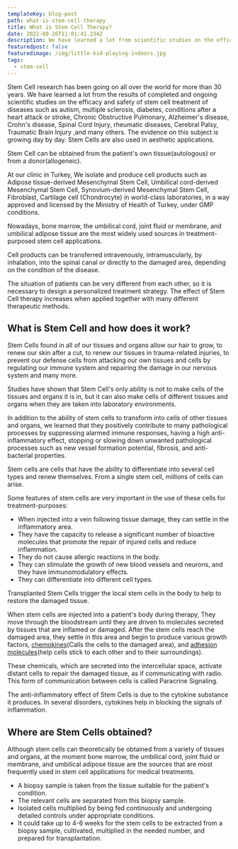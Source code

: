```yaml
---
templateKey: blog-post
path: what-is-stem-cell-therapy
title: What is Stem Cell Therapy?
date: 2022-08-26T11:01:41.234Z
description: We have learned a lot from scientific studies on the efficacy and safety of stem cell treatment of diseases such as autism, multiple sclerosis, diabetes, conditions after a heart attack or stroke, Chronic Obstructive Pulmonary, Alzheimer's disease, Crohn's disease, Spinal Cord Injury, rheumatic diseases, Cerebral Palsy, Traumatic Brain Injury ,and many others.
featuredpost: false
featuredimage: /img/little-kid-playing-indoors.jpg
tags:
  - stem-cell
---
```



Stem Cell research has been going on all over the world for more than 30 years. 
We have learned a lot from the results of completed and ongoing scientific studies on the efficacy and safety of stem cell treatment of diseases such as autism, multiple sclerosis, diabetes, conditions after a heart attack or stroke, Chronic Obstructive Pulmonary, Alzheimer's disease, Crohn's disease, Spinal Cord Injury, rheumatic diseases, Cerebral Palsy, Traumatic Brain Injury ,and many others.
The evidence on this subject is growing day by day. Stem Cells are also used in aesthetic applications.

Stem Cell can be obtained from the patient's own tissue(autologous) or from a donor(allogeneic).

At our clinic in Turkey, We isolate and produce cell products such as Adipose tissue-derived Mesenchymal Stem Cell, Umbilical cord-derived Mesenchymal Stem Cell, Synovium-derived Mesenchymal Stem Cell, Fibroblast, Cartilage cell (Chondrocyte) in world-class laboratories, in a way approved and licensed by the Ministry of Health of Turkey, under GMP conditions.

Nowadays, bone marrow, the umbilical cord, joint fluid or membrane, and umbilical adipose tissue are the most widely used sources in treatment-purposed stem cell applications.

Cell products can be transferred intravenously, intramuscularly, by inhalation, into the spinal canal or directly to the damaged area, depending on the condition of the disease.

The situation of patients can be very different from each other, so it is necessary to design a personalized treatment strategy. The effect of Stem Cell therapy increases when applied together with many different therapeutic methods.



## **What is Stem Cell and how does it work?**

Stem Cells found in all of our tissues and organs allow our hair to grow, to renew our skin after a cut, to renew our tissues in trauma-related injuries, to prevent our defense cells from attacking our own tissues and cells by regulating our immune system and repairing the damage in our nervous system and many more.

Studies have shown that Stem Cell's only ability is not to make cells of the tissues and organs it is in, but it can also make cells of different tissues and organs when they are taken into laboratory environments.

In addition to the ability of stem cells to transform into cells of other tissues and organs, we learned that they positively contribute to many pathological processes by suppressing alarmed immune responses, having a high anti-inflammatory effect, stopping or slowing down unwanted pathological processes such as new vessel formation potential, fibrosis, and anti-bacterial properties.

Stem cells are cells that have the ability to differentiate into several cell types and renew themselves. From a single stem cell, millions of cells can arise.

Some features of stem cells are very important in the use of these cells for treatment-purposes:
* When injected into a vein following tissue damage, they can settle in the inflammatory area.
* They have the capacity to release a significant number of bioactive molecules that promote the repair of injured cells and reduce inflammation.
* They do not cause allergic reactions in the body.
* They can stimulate the growth of new blood vessels and neurons, and they have immunomodulatory effects.
* They can differentiate into different cell types.

Transplanted Stem Cells trigger the local stem cells in the body to help to restore the damaged tissue.

When stem cells are injected into a patient's body during therapy, They move through the bloodstream until they are driven to molecules secreted by tissues that are inflamed or damaged. After the stem cells reach the damaged area, they settle in this area and begin to produce various growth factors, [chemokines](https://en.wikipedia.org/wiki/Chemokine)(Calls the cells to the damaged area), and [adhesion molecules](https://en.wikipedia.org/wiki/Cell_adhesion_molecule)(help cells stick to each other and to their surroundings).

These chemicals, which are secreted into the intercellular space, activate distant cells to repair the damaged tissue, as if communicating with radio. This form of communication between cells is called Paracrine Signaling.

The anti-inflammatory effect of Stem Cells is due to the cytokine substance it produces. In several disorders, cytokines help in blocking the signals of inflammation.

## **Where are Stem Cells obtained?**

Although stem cells can theoretically be obtained from a variety of tissues and organs, at the moment bone marrow, the umbilical cord, joint fluid or membrane, and umbilical adipose tissue are the sources that are most frequently used in stem cell applications for medical treatments.

* A biopsy sample is taken from the tissue suitable for the patient's condition.
* The relevant cells are separated from this biopsy sample.
* Isolated cells multiplied by being fed continuously and undergoing detailed controls under appropriate conditions.
* It could take up to 4-6 weeks for the stem cells to be extracted from a biopsy sample, cultivated, multiplied in the needed number, and prepared for transplantation.



